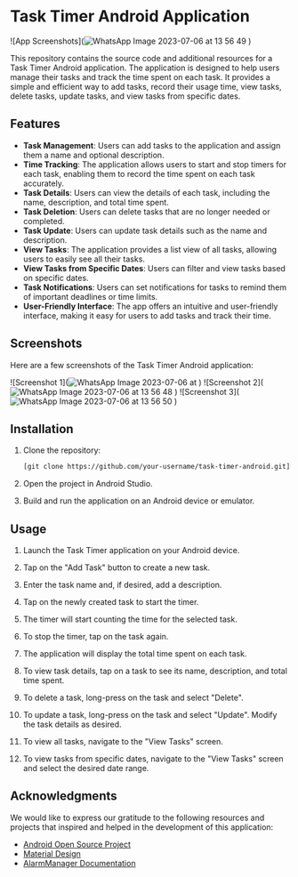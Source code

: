 # Task Timer Android Application

![App Screenshots](![WhatsApp Image 2023-07-06 at 13 56 49](https://github.com/abhi-0013/TaskTimer/assets/94632685/74cb6e65-c6d5-4308-84bf-762d6a41756e)
)

This repository contains the source code and additional resources for a Task Timer Android application. The application is designed to help users manage their tasks and track the time spent on each task. It provides a simple and efficient way to add tasks, record their usage time, view tasks, delete tasks, update tasks, and view tasks from specific dates.

## Features

- **Task Management**: Users can add tasks to the application and assign them a name and optional description.
- **Time Tracking**: The application allows users to start and stop timers for each task, enabling them to record the time spent on each task accurately.
- **Task Details**: Users can view the details of each task, including the name, description, and total time spent.
- **Task Deletion**: Users can delete tasks that are no longer needed or completed.
- **Task Update**: Users can update task details such as the name and description.
- **View Tasks**: The application provides a list view of all tasks, allowing users to easily see all their tasks.
- **View Tasks from Specific Dates**: Users can filter and view tasks based on specific dates.
- **Task Notifications**: Users can set notifications for tasks to remind them of important deadlines or time limits.
- **User-Friendly Interface**: The app offers an intuitive and user-friendly interface, making it easy for users to add tasks and track their time.

## Screenshots

Here are a few screenshots of the Task Timer Android application:

![Screenshot 1](![WhatsApp Image 2023-07-06 at ](https://github.com/abhi-0013/TaskTimer/assets/94632685/8775e5f4-88f4-4016-a973-546489a49a67)
)
![Screenshot 2](![WhatsApp Image 2023-07-06 at 13 56 48](https://github.com/abhi-0013/TaskTimer/assets/94632685/ede75d2f-898e-469b-8e0d-3e6cf52992c3)
)
![Screenshot 3](![WhatsApp Image 2023-07-06 at 13 56 50](https://github.com/abhi-0013/TaskTimer/assets/94632685/5a8c66e1-5dc6-49cf-a6b4-d6e45fc6a9e4)
)

## Installation

1. Clone the repository:

   ```bash
   [git clone https://github.com/your-username/task-timer-android.git](https://github.com/abhi-0013/TaskTimer.git)
   ```

2. Open the project in Android Studio.

3. Build and run the application on an Android device or emulator.

## Usage

1. Launch the Task Timer application on your Android device.

2. Tap on the "Add Task" button to create a new task.

3. Enter the task name and, if desired, add a description.

4. Tap on the newly created task to start the timer.

5. The timer will start counting the time for the selected task.

6. To stop the timer, tap on the task again.

7. The application will display the total time spent on each task.

8. To view task details, tap on a task to see its name, description, and total time spent.

9. To delete a task, long-press on the task and select "Delete".

10. To update a task, long-press on the task and select "Update". Modify the task details as desired.

11. To view all tasks, navigate to the "View Tasks" screen.

12. To view tasks from specific dates, navigate to the "View Tasks" screen and select the desired date range.


## Acknowledgments

We would like to express our gratitude to the following resources and projects that inspired and helped in the development of this application:

- [Android Open Source Project](https://source.android.com/)
- [Material Design](https://material.io/)
- [AlarmManager Documentation](https://developer.android.com/reference/android/app/AlarmManager)

##
